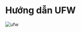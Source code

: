 # Hướng dẫn UFW
![ufw](https://user-images.githubusercontent.com/97789851/156337826-01ccf2f6-c7b3-448a-b9f6-7ef066039c10.png)
